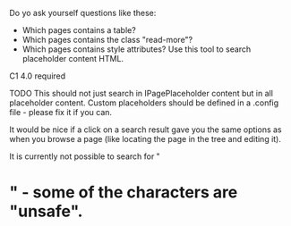 Do yo ask yourself questions like these:
 - Which pages contains a table?
 - Which pages contains the class "read-more"?
 - Which pages contains style attributes?
Use this tool to search placeholder content HTML.

C1 4.0 required

TODO
This should not just search in IPagePlaceholder content but in all placeholder content. Custom placeholders should be defined in a .config file - please fix it if you can.

It would be nice if a click on a search result gave you the same options as when you browse a page (like locating the page in the tree and editing it).

It is currently not possible to search for "<h1>" - some of the characters are "unsafe".